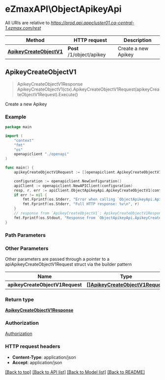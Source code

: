 # eZmaxAPI\ObjectApikeyApi

All URIs are relative to *https://prod.api.appcluster01.ca-central-1.ezmax.com/rest*

Method | HTTP request | Description
------------- | ------------- | -------------
[**ApikeyCreateObjectV1**](ObjectApikeyApi.md#ApikeyCreateObjectV1) | **Post** /1/object/apikey | Create a new Apikey



## ApikeyCreateObjectV1

> ApikeyCreateObjectV1Response ApikeyCreateObjectV1(ctx).ApikeyCreateObjectV1Request(apikeyCreateObjectV1Request).Execute()

Create a new Apikey



### Example

```go
package main

import (
    "context"
    "fmt"
    "os"
    openapiclient "./openapi"
)

func main() {
    apikeyCreateObjectV1Request := []openapiclient.ApikeyCreateObjectV1Request{*openapiclient.NewApikeyCreateObjectV1Request()} // []ApikeyCreateObjectV1Request | 

    configuration := openapiclient.NewConfiguration()
    apiClient := openapiclient.NewAPIClient(configuration)
    resp, r, err := apiClient.ObjectApikeyApi.ApikeyCreateObjectV1(context.Background()).ApikeyCreateObjectV1Request(apikeyCreateObjectV1Request).Execute()
    if err != nil {
        fmt.Fprintf(os.Stderr, "Error when calling `ObjectApikeyApi.ApikeyCreateObjectV1``: %v\n", err)
        fmt.Fprintf(os.Stderr, "Full HTTP response: %v\n", r)
    }
    // response from `ApikeyCreateObjectV1`: ApikeyCreateObjectV1Response
    fmt.Fprintf(os.Stdout, "Response from `ObjectApikeyApi.ApikeyCreateObjectV1`: %v\n", resp)
}
```

### Path Parameters



### Other Parameters

Other parameters are passed through a pointer to a apiApikeyCreateObjectV1Request struct via the builder pattern


Name | Type | Description  | Notes
------------- | ------------- | ------------- | -------------
 **apikeyCreateObjectV1Request** | [**[]ApikeyCreateObjectV1Request**](ApikeyCreateObjectV1Request.md) |  | 

### Return type

[**ApikeyCreateObjectV1Response**](ApikeyCreateObjectV1Response.md)

### Authorization

[Authorization](../README.md#Authorization)

### HTTP request headers

- **Content-Type**: application/json
- **Accept**: application/json

[[Back to top]](#) [[Back to API list]](../README.md#documentation-for-api-endpoints)
[[Back to Model list]](../README.md#documentation-for-models)
[[Back to README]](../README.md)

